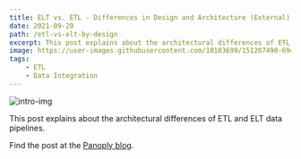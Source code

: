 ```yaml
---
title: ELT vs. ETL - Differences in Design and Architecture (External)
date: 2021-09-20
path: /etl-vs-elt-by-design
excerpt: This post explains about the architectural differences of ETL and ELT data pipelines.
image: https://user-images.githubusercontent.com/10103699/151207490-69480d09-9bb9-41c3-ad01-bc7f32301416.png
tags: 
    - ETL
    - Data Integration
---
```

![intro-img](https://user-images.githubusercontent.com/10103699/151207490-69480d09-9bb9-41c3-ad01-bc7f32301416.png)

This post explains about the architectural differences of ETL and ELT data pipelines.

Find the post at the [Panoply blog](https://blog.panoply.io/etl-vs-elt-by-design).